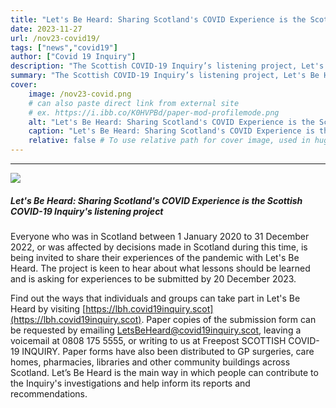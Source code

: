 ```yaml
---
title: "Let's Be Heard: Sharing Scotland's COVID Experience is the Scottish COVID-19 Inquiry's listening project." 
date: 2023-11-27
url: /nov23-covid19/
tags: ["news","covid19"]
author: ["Covid 19 Inquiry"]
description: "The Scottish COVID-19 Inquiry’s listening project, Let's Be Heard, invites the public to share their experiences of the pandemic and any lessons they believe should be learned." 
summary: "The Scottish COVID-19 Inquiry’s listening project, Let's Be Heard, invites the public to share their experiences of the pandemic and any lessons they believe should be learned." 
cover:
    image: /nov23-covid.png
    # can also paste direct link from external site
    # ex. https://i.ibb.co/K0HVPBd/paper-mod-profilemode.png
    alt: "Let's Be Heard: Sharing Scotland's COVID Experience is the Scottish COVID-19 Inquiry's listening project."
    caption: "Let's Be Heard: Sharing Scotland's COVID Experience is the Scottish COVID-19 Inquiry's listening project."
    relative: false # To use relative path for cover image, used in hugo Page-bundles
---
```

---
![](/nov23-covid.png)

##### Let's Be Heard: Sharing Scotland's COVID Experience is the Scottish COVID-19 Inquiry's listening project


Everyone who was in Scotland between 1 January 2020 to 31 December 2022, or was affected by decisions made in Scotland during this time, is being invited to share their experiences of the pandemic with Let's Be Heard. The project is keen to hear about what lessons should be learned and is asking for experiences to be submitted by 20 December 2023. 

Find out the ways that individuals and groups can take part in Let's Be Heard by visiting [https://lbh.covid19inquiry.scot](https://lbh.covid19inquiry.scot). Paper copies of the submission form can be requested by emailing [LetsBeHeard@covid19inquiry.scot](mailto:LetsBeHeard@covid19inquiry.scot), leaving a voicemail at 0808 175 5555, or writing to us at Freepost SCOTTISH COVID-19 INQUIRY. Paper forms have also been distributed to GP surgeries, care homes, pharmacies, libraries and other community buildings across Scotland. 
Let’s Be Heard is the main way in which people can contribute to the Inquiry's investigations and help inform its reports and recommendations. 